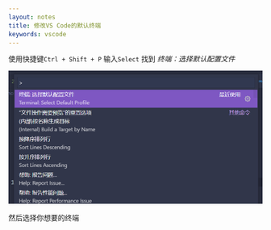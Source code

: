 ```yaml
---
layout: notes
title: 修改VS Code的默认终端
keywords: vscode
---
```


使用快捷键`Ctrl + Shift + P`
输入`Select`
找到 
*终端：选择默认配置文件*

![](/img/notes/DefaultTerminal.png)

然后选择你想要的终端
